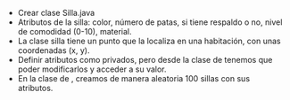 * Crear clase Silla.java
* Atributos de la silla: color, número de patas, si tiene respaldo o no, nivel de comodidad (0-10), material.
* La clase silla tiene un punto que la localiza en una habitación, con unas coordenadas (x, y).
* Definir atributos como privados, pero desde la clase de <SillaTest> tenemos que poder modificarlos y acceder a su valor.
* En la clase de <test>, creamos de manera aleatoria 100 sillas con sus atributos.